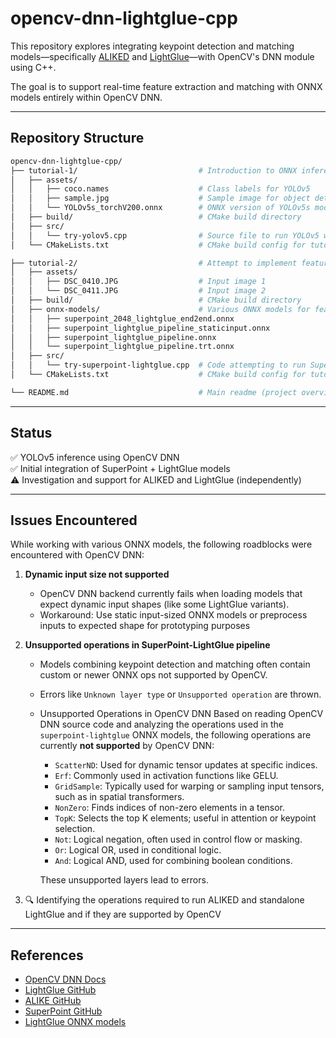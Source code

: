 # opencv-dnn-lightglue-cpp

This repository explores integrating keypoint detection and matching models—specifically [ALIKED](https://github.com/Shiaoming/ALIKED) and [LightGlue](https://github.com/cvg/LightGlue)—with OpenCV's DNN module using C++.

The goal is to support real-time feature extraction and matching with ONNX models entirely within OpenCV DNN.

---

## Repository Structure
```bash
opencv-dnn-lightglue-cpp/
├── tutorial-1/                           # Introduction to ONNX inference using OpenCV DNN
│   ├── assets/
│   │   ├── coco.names                    # Class labels for YOLOv5
│   │   ├── sample.jpg                    # Sample image for object detection
│   │   └── YOLOv5s_torchV200.onnx        # ONNX version of YOLOv5s model
│   ├── build/                            # CMake build directory
│   ├── src/
│   │   └── try-yolov5.cpp                # Source file to run YOLOv5 with OpenCV DNN
│   └── CMakeLists.txt                    # CMake build config for tutorial-1

├── tutorial-2/                           # Attempt to implement feature matching with SuperPoint + LightGlue
│   ├── assets/
│   │   ├── DSC_0410.JPG                  # Input image 1
│   │   └── DSC_0411.JPG                  # Input image 2
│   ├── build/                            # CMake build directory
│   ├── onnx-models/                      # Various ONNX models for feature extraction + matching
│   │   ├── superpoint_2048_lightglue_end2end.onnx
│   │   ├── superpoint_lightglue_pipeline_staticinput.onnx
│   │   ├── superpoint_lightglue_pipeline.onnx
│   │   └── superpoint_lightglue_pipeline.trt.onnx
│   ├── src/
│   │   └── try-superpoint-lightglue.cpp  # Code attempting to run SuperPoint + LightGlue
│   └── CMakeLists.txt                    # CMake build config for tutorial-2

└── README.md                             # Main readme (project overview, progress, issues)
```

---

## Status

✅ YOLOv5 inference using OpenCV DNN  
✅ Initial integration of SuperPoint + LightGlue models  
⚠️ Investigation and support for ALIKED and LightGlue (independently)

---

## Issues Encountered

While working with various ONNX models, the following roadblocks were encountered with OpenCV DNN:

1. **Dynamic input size not supported**  
   - OpenCV DNN backend currently fails when loading models that expect dynamic input shapes (like some LightGlue variants).
   - Workaround: Use static input-sized ONNX models or preprocess inputs to expected shape for prototyping purposes

2. **Unsupported operations in SuperPoint-LightGlue pipeline**  
   - Models combining keypoint detection and matching often contain custom or newer ONNX ops not supported by OpenCV.
   - Errors like `Unknown layer type` or `Unsupported operation` are thrown.
   - Unsupported Operations in OpenCV DNN
        Based on reading OpenCV DNN source code and analyzing the operations used in the `superpoint-lightglue` ONNX models, the following operations are currently **not supported** by OpenCV DNN:

        - `ScatterND`: Used for dynamic tensor updates at specific indices.
        - `Erf`: Commonly used in activation functions like GELU.
        - `GridSample`: Typically used for warping or sampling input tensors, such as in spatial transformers.
        - `NonZero`: Finds indices of non-zero elements in a tensor.
        - `TopK`: Selects the top K elements; useful in attention or keypoint selection.
        - `Not`: Logical negation, often used in control flow or masking.
        - `Or`: Logical OR, used in conditional logic.
        - `And`: Logical AND, used for combining boolean conditions.

        These unsupported layers lead to errors. 


3. 🔍 Identifying the operations required to run ALIKED and standalone LightGlue and if they are supported by OpenCV

---

## References

- [OpenCV DNN Docs](https://docs.opencv.org/master/d6/d0f/group__dnn.html)
- [LightGlue GitHub](https://github.com/cvg/LightGlue)
- [ALIKE GitHub](https://github.com/wvangansbeke/ALIKED)
- [SuperPoint GitHub](https://github.com/magicleap/SuperPointPretrainedNetwork)
- [LightGlue ONNX models](https://github.com/fabio-sim/LightGlue-ONNX)


